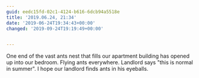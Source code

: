 ```yaml
---
guid: eedc15fd-02c1-4124-b616-6dcb94a5518e
title: '2019.06.24, 21:34'
date: '2019-06-24T19:34:43+00:00'
changed: '2019-09-24T19:19:49+00:00'


---
```


One end of the vast ants nest that fills our apartment building has opened up into our bedroom. Flying ants everywhere. Landlord says "this is normal in summer". I hope our landlord finds ants in his eyeballs.
